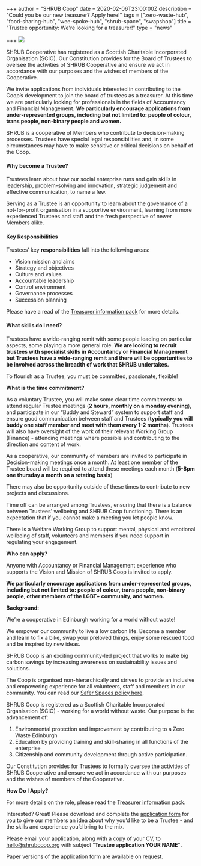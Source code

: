 +++
author = "SHRUB Coop"
date = 2020-02-06T23:00:00Z
description = "Could you be our new treasurer? Apply here!"
tags = ["zero-waste-hub", "food-sharing-hub", "wee-spoke-hub", "shrub-space", "swapshop"]
title = "Trustee opportunity: We're looking for a treasurer!"
type = "news"

+++
![](https://res.cloudinary.com/shrub-co-op/image/upload/v1572008860/shrubcoop.org/media/web_image_template_tm3vs6.png)

SHRUB Cooperative has registered as a Scottish Charitable Incorporated Organisation (SCIO). Our Constitution provides for the Board of Trustees to oversee the activities of SHRUB Cooperative and ensure we act in accordance with our purposes and the wishes of members of the Cooperative.

We invite applications from individuals interested in contributing to the Coop’s development to join the board of trustees as a treasurer. At this time we are particularly looking for professionals in the fields of Accountancy and Financial Management. **We particularly encourage applications from under-represented groups, including but not limited to: people of colour, trans people, non-binary people and women.**

SHRUB is a cooperative of Members who contribute to decision-making processes. Trustees have special legal responsibilities and, in some circumstances may have to make sensitive or critical decisions on behalf of the Coop.

#### Why become a Trustee?

Trustees learn about how our social enterprise runs and gain skills in leadership, problem-solving and innovation, strategic judgement and effective communication, to name a few.

Serving as a Trustee is an opportunity to learn about the governance of a not-for-profit organisation in a supportive environment, learning from more experienced Trustees and staff and the fresh perspective of newer Members alike.

#### Key Responsibilities

Trustees’ key **responsibilities** fall into the following areas: 

* Vision mission and aims
* Strategy and objectives
* Culture and values
* Accountable leadership
* Control environment
* Governance processes
* Succession planning

Please have a read of the [Treasurer information pack](https://res.cloudinary.com/shrub-co-op/image/upload/v1580985682/shrubcoop.org/media/SHRUB_Treasurer_information_2020_fnjrvy.pdf "SHRUB_Treasurer_information_2020_fnjrvy.pdf") for more details.

#### What skills do I need?

Trustees have a wide-ranging remit with some people leading on particular aspects, some playing a more general role. **We are looking to recruit trustees with specialist skills in Accountancy or Financial Management but Trustees have a wide-ranging remit and there will be opportunities to be involved across the breadth of work that SHRUB undertakes.**

To flourish as a Trustee, you must be committed, passionate, flexible!

**What is the time commitment?**

As a voluntary Trustee, you will make some clear time commitments: to attend regular Trustee meetings (**2 hours, monthly on a monday evening**), and participate in our “Buddy and Steward” system to support staff and ensure good communication between staff and Trustees (**typically you will buddy one staff member and meet with them every 1-2 months**). Trustees will also have oversight of the work of their relevant Working Group (Finance) - attending meetings where possible and contributing to the direction and content of work.

As a cooperative, our community of members are invited to participate in Decision-making meetings once a month. At least one member of the Trustee board will be required to attend these meetings each month (**5-8pm one thursday a month on a rotating basis**)

There may also be opportunity outside of these times to contribute to new projects and discussions.

Time off can be arranged among Trustees, ensuring that there is a balance between Trustees’ wellbeing and SHRUB Coop functioning. There is an expectation that if you cannot make a meeting you let people know.

There is a Welfare Working Group to support mental, physical and emotional wellbeing of staff, volunteers and members if you need support in regulating your engagement.

**Who can apply?**

Anyone with Accountancy or Financial Management experience who supports the Vision and Mission of SHRUB Coop is invited to apply.

**We particularly encourage applications from under-represented groups, including but not limited to: people of colour, trans people, non-binary people, other members of the LGBT+ community, and women.**

**Background:**

We’re a cooperative in Edinburgh working for a world without waste!

We empower our community to live a low carbon life. Become a member and learn to fix a bike, swap your preloved things, enjoy some rescued food and be inspired by new ideas.

SHRUB Coop is an exciting community-led project that works to make big carbon savings by increasing awareness on sustainability issues and solutions.

The Coop is organised non-hierarchically and strives to provide an inclusive and empowering experience for all volunteers, staff and members in our community. You can read our [Safer Spaces policy here](https://www.shrubcoop.org/wp-content/uploads/2018/02/SHRUB-Safer-Spaces-Policy-2.0.pdf).

SHRUB Coop is registered as a Scottish Charitable Incorporated Organisation (SCIO) - working for a world without waste. Our purpose is the advancement of:

1. Environmental protection and improvement by contributing to a Zero Waste Edinburgh
2. Education by providing training and skill-sharing in all functions of the enterprise
3. Citizenship and community development through active participation.

Our Constitution provides for Trustees to formally oversee the activities of SHRUB Cooperative and ensure we act in accordance with our purposes and the wishes of members of the Cooperative.

**How Do I Apply?**

For more details on the role, please read the [Treasurer information pack](https://res.cloudinary.com/shrub-co-op/image/upload/v1580985682/shrubcoop.org/media/SHRUB_Treasurer_information_2020_fnjrvy.pdf "SHRUB_Treasurer_information_2020_fnjrvy.pdf").

Interested? Great! Please download and complete the [application form](https://docs.google.com/document/d/1w82EOHleoAIWaWl_duuhBfVh8Up7cVXYNDq3uXr0gao/edit) for you to give our members an idea about why you’d like to be a Trustee - and the skills and experience you’d bring to the mix.

Please email your application, along with a copy of your CV, to [hello@shrubcoop.org](mailto:hello@shrubcoop.org) with subject “**Trustee application YOUR NAME**”**.**

Paper versions of the application form are available on request.